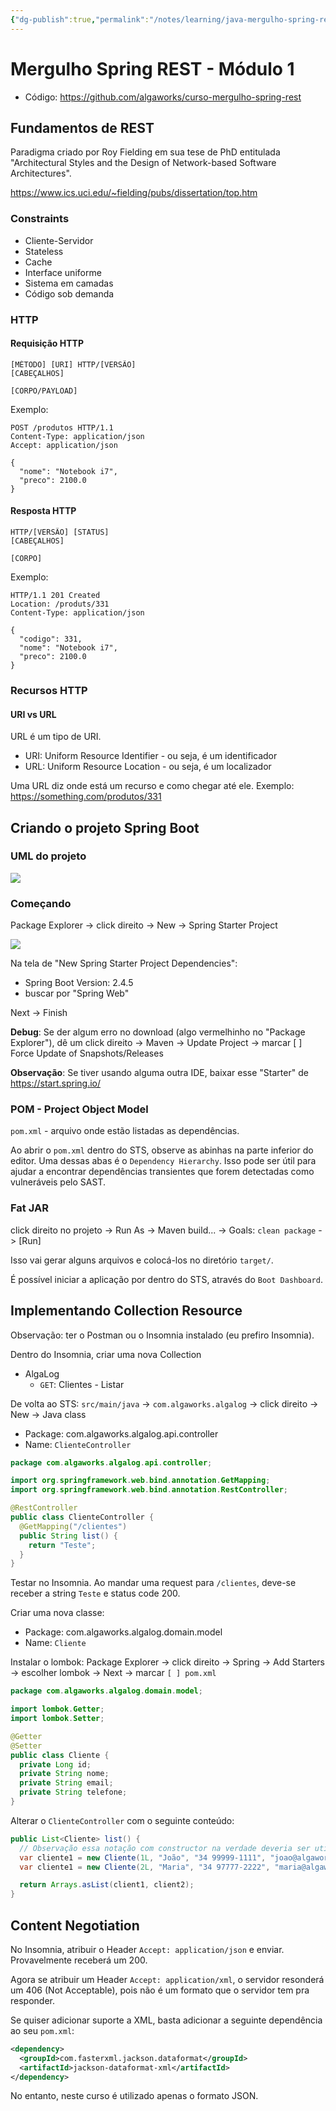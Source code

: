 ```yaml
---
{"dg-publish":true,"permalink":"/notes/learning/java-mergulho-spring-rest/modulo-01/","dgHomeLink":true,"dgPassFrontmatter":false,"dgShowBacklinks":true,"dgShowLocalGraph":true}
---
```


# Mergulho Spring REST - Módulo 1

- Código: <https://github.com/algaworks/curso-mergulho-spring-rest>

## Fundamentos de REST

Paradigma criado por Roy Fielding em sua tese de PhD entitulada "Architectural Styles and the Design of Network-based Software Architectures".

<https://www.ics.uci.edu/~fielding/pubs/dissertation/top.htm>

### Constraints

- Cliente-Servidor
- Stateless
- Cache
- Interface uniforme
- Sistema em camadas
- Código sob demanda

### HTTP

#### Requisição HTTP

```
[MÉTODO] [URI] HTTP/[VERSÃO]
[CABEÇALHOS]

[CORPO/PAYLOAD]
```

Exemplo:
```
POST /produtos HTTP/1.1
Content-Type: application/json
Accept: application/json

{
  "nome": "Notebook i7",
  "preco": 2100.0
}
```

#### Resposta HTTP

```
HTTP/[VERSÃO] [STATUS]
[CABEÇALHOS]

[CORPO]
```

Exemplo:
```
HTTP/1.1 201 Created
Location: /produts/331
Content-Type: application/json

{
  "codigo": 331,
  "nome": "Notebook i7",
  "preco": 2100.0
}
```


### Recursos HTTP

#### URI vs URL

URL é um tipo de URI.

- URI: Uniform Resource Identifier - ou seja, é um identificador
- URL: Uniform Resource Location - ou seja, é um localizador

Uma URL diz onde está um recurso e como chegar até ele. Exemplo: https://something.com/produtos/331



## Criando o projeto Spring Boot

### UML do projeto

![](../../assets/mergulho-spring-rest-uml.png)


### Começando

Package Explorer -> click direito -> New -> Spring Starter Project

![](../../assets/mergulho-spring-rest-starter.png)

Na tela de "New Spring Starter Project Dependencies":

- Spring Boot Version: 2.4.5
- buscar por "Spring Web"

Next -> Finish

**Debug**: Se der algum erro no download (algo vermelhinho no "Package Explorer"), dê um click direito -> Maven -> Update Project -> marcar [ ] Force Update of Snapshots/Releases

**Observação**: Se tiver usando alguma outra IDE, baixar esse "Starter" de https://start.spring.io/


### POM - Project Object Model

`pom.xml` - arquivo onde estão listadas as dependências.

Ao abrir o `pom.xml` dentro do STS, observe as abinhas na parte inferior do editor. Uma dessas abas é o `Dependency Hierarchy`. Isso pode ser útil para ajudar a encontrar dependências transientes que forem detectadas como vulneráveis pelo SAST.


### Fat JAR

click direito no projeto -> Run As -> Maven build... -> Goals: `clean package` -> [Run]

Isso vai gerar alguns arquivos e colocá-los no diretório `target/`.

É possível iniciar a aplicação por dentro do STS, através do `Boot Dashboard`.



## Implementando Collection Resource

Observação: ter o Postman ou o Insomnia instalado (eu prefiro Insomnia).

Dentro do Insomnia, criar uma nova Collection

- AlgaLog
  - `GET`: Clientes - Listar


De volta ao STS: `src/main/java` -> `com.algaworks.algalog` -> click direito -> New -> Java class

- Package: com.algaworks.algalog.api.controller
- Name: `ClienteController`

```java
package com.algaworks.algalog.api.controller;

import org.springframework.web.bind.annotation.GetMapping;
import org.springframework.web.bind.annotation.RestController;

@RestController
public class ClienteController {
  @GetMapping("/clientes")
  public String list() {
    return "Teste";
  }
}
```

Testar no Insomnia. Ao mandar uma request para `/clientes`, deve-se receber a string `Teste` e status code 200.


Criar uma nova classe:

- Package: com.algaworks.algalog.domain.model
- Name: `Cliente`

Instalar o lombok: Package Explorer -> click direito -> Spring -> Add Starters -> escolher lombok -> Next -> marcar `[ ] pom.xml`

```java
package com.algaworks.algalog.domain.model;

import lombok.Getter;
import lombok.Setter;

@Getter
@Setter
public class Cliente {
  private Long id;
  private String nome;
  private String email;
  private String telefone;
}
```

Alterar o `ClienteController` com o seguinte conteúdo:
```java
public List<Cliente> list() {
  // Observação essa notação com constructor na verdade deveria ser utilizando setters
  var cliente1 = new Cliente(1L, "João", "34 99999-1111", "joao@algaworks.com");
  var cliente1 = new Cliente(2L, "Maria", "34 97777-2222", "maria@algaworks.com");

  return Arrays.asList(client1, client2);
}
```

## Content Negotiation

No Insomnia, atribuir o Header `Accept: application/json` e enviar. Provavelmente receberá um 200.

Agora se atribuir um Header `Accept: application/xml`, o servidor resonderá um 406 (Not Acceptable), pois não é um formato que o servidor tem pra responder.

Se quiser adicionar suporte a XML, basta adicionar a seguinte dependência ao seu `pom.xml`:
```xml
<dependency>
  <groupId>com.fasterxml.jackson.dataformat</groupId>
  <artifactId>jackson-dataformat-xml</artifactId>
</dependency>
```

No entanto, neste curso é utilizado apenas o formato JSON.

